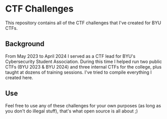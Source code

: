 # CTF Challenges  
This repository contains all of the CTF challenges that I've created for BYU CTFs. 

## Background  
From May 2023 to April 2024 I served as a CTF lead for BYU's Cybersecurity Student Association. During this time I helped run two public CTFs (BYU 2023 & BYU 2024) and three internal CTFs for the college, plus taught at dozens of training sessions. I've tried to compile everything I created here. 

## Use
Feel free to use any of these challenges for your own purposes (as long as you don't do illegal stuff), that's what open source is all about ;)